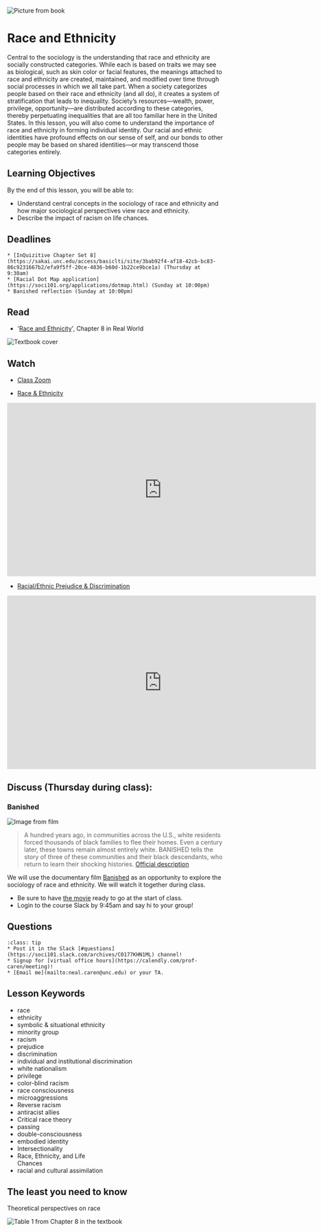 ![Picture from book](../images/REALWORLD7_FIG08_CO.jpg)

# Race and Ethnicity

Central to the sociology is the understanding that race and ethnicity are socially constructed categories. While each is based on traits we may see as biological, such as skin color or facial features, the meanings attached to race and ethnicity are created, maintained, and modified over time through social processes in which we all take part. When a society categorizes people based on their race and ethnicity (and all do), it creates a system of stratification that leads to inequality. Society’s resources—wealth, power, privilege, opportunity—are distributed according to these categories, thereby perpetuating inequalities that are all too familiar here in the United States. In this lesson, you will also come to understand the importance of race and ethnicity in forming individual identity. Our racial and ethnic identities have profound effects on our sense of self, and our bonds to other people may be based on shared identities—or may transcend those categories entirely.

## Learning Objectives

By the end of this lesson, you will be able to:     
* Understand central concepts in the sociology of race and ethnicity and how major sociological perspectives view race and ethnicity.    
* Describe the impact of racism on life chances.    


## Deadlines

```{admonition} Be sure to hand these in before the deadline
* [InQuizitive Chapter Set 8](https://sakai.unc.edu/access/basiclti/site/3bab92f4-af18-42cb-bc83-86c9231667b2/efa9f5ff-20ce-4836-b60d-1b22ce9bce1a) (Thursday at 9:30am)
* [Racial Dot Map application](https://soci101.org/applications/dotmap.html) (Sunday at 10:00pm)
* Banished reflection (Sunday at 10:00pm)

```

## Read
* '[Race and Ethnicity](https://ncia.wwnorton.com/87056/r/goto/cfi/148!/4)', Chapter 8 in Real World

![Textbook cover](https://cdn.wwnorton.com/dam_booktitles/733/img/cover/9780393419337_300.jpeg)



## Watch

* [Class Zoom](https://unc.zoom.us/j/96531859232?pwd=RVZPdndzbm9kRTJMTFUrd0NUdXNWZz09)

* [Race & Ethnicity](https://www.youtube.com/watch?v=7myLgdZhzjo)




<iframe
width="720"
height="405"
    src="https://www.youtube.com/embed/7myLgdZhzjo"
    frameborder="0"
    allowfullscreen
></iframe>





* [Racial/Ethnic Prejudice & Discrimination](https://www.youtube.com/watch?v=gSddUPkVD24)


<iframe
width="720"
height="405"
    src="https://www.youtube.com/embed/gSddUPkVD24"
    frameborder="0"
    allowfullscreen
></iframe>





## Discuss (Thursday during class):
### Banished

![Image from film](https://www.pbs.org/independentlens/banished/images/film_top.jpg)

> A hundred years ago, in communities across the U.S., white residents forced thousands of black families to flee their homes. Even a century later, these towns remain almost entirely white. BANISHED tells the story of three of these communities and their black descendants, who return to learn their shocking histories. [Official description](https://www.pbs.org/independentlens/banished/film.html)


We will use the documentary film [Banished](https://fod-infobase-com.libproxy.lib.unc.edu/p_ViewVideo.aspx?xtid=49768) as an opportunity to explore the sociology of race and ethnicity.  We will watch it together during class.
* Be sure to have [the movie](https://fod-infobase-com.libproxy.lib.unc.edu/p_ViewVideo.aspx?xtid=49768) ready to go at the start of class.
* Login to the course Slack by 9:45am and say hi to your group!


## Questions

```{admonition} If you have any questions at all about what you are supposed to do on this lesson, please remember I am here to help. Reach out any time so I can support your success.
:class: tip
* Post it in the Slack [#questions](https://soci101.slack.com/archives/C0177KHN1ML) channel!
* Signup for [virtual office hours](https://calendly.com/prof-caren/meeting)!
* [Email me](mailto:neal.caren@unc.edu) or your TA.
```


## Lesson Keywords

* race    
* ethnicity    
* symbolic & situational ethnicity    
* minority group    
* racism    
* prejudice    
* discrimination    
* individual and institutional discrimination    
* white nationalism    
* privilege    
* color-blind racism    
*  race consciousness    
*  microaggressions    
*  Reverse racism    
*  antiracist allies    
*  Critical race theory     
*  passing    
*   double-consciousness    
*   embodied identity    
*   Intersectionality    
*   Race, Ethnicity, and Life    
Chances    
* racial and cultural assimilation    


## The least you need to know
Theoretical perspectives on race

![Table 1 from Chapter 8 in the textbook](../images/REALWORLD7_TABLE08.01.jpg "Table 1 from Chapter 7 in the textbook")
